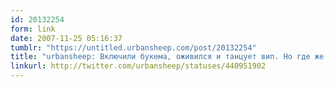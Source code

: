 ```yaml
---
id: 20132254
form: link
date: 2007-11-25 05:16:37
tumblr: "https://untitled.urbansheep.com/post/20132254"
title: "urbansheep: Включили букема, оживился и танцует вип. Но где же Наше всё Денни Букем?"
linkurl: http://twitter.com/urbansheep/statuses/440951902
---
```



